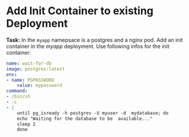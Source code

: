 # Add Init Container to existing Deployment

**Task:** In the `myapp` namepsace is a postgres and a nginx pod. Add an init container in the *myapp* deployment.
Use following infos for the init container:

```yaml
name: wait-for-db
image: postgres:latest
env:
- name: PGPASSWORD
    value: mypassword
command:
- /bin/sh
- -c
- |
    until pg_isready -h postgres -U myuser -d  mydatabase; do
    echo "Waiting for the database to be  available..."
    sleep 2
    done
```